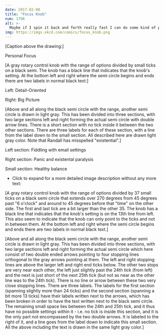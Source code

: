 ```yaml
---
date: 2017-02-08
title: "Focus Knob"
num: 1796
alt: >-
  Maybe if I spin it back and forth really fast I can do some kind of pulse-width modulation.
img: https://imgs.xkcd.com/comics/focus_knob.png
---
```

[Caption above the drawing:]

Personal Focus

[A gray rotary control knob with the range of options divided by small ticks on a black semi. The knob has a black line that indicates that the knob's setting. At the bottom left and right where the semi circle begins and ends there are two labels in normal black text:]

Left: Detail-Oriented

Right: Big Picture

[Above and all along the black semi circle with the range, another semi circle is drawn in light gray. This has been divided into three sections, with two large sections left and right forming the actual semi circle with double arrow lines. There is a short section with no tick inside it between the two other sections. There are three labels for each of these section, with a line from the label down to the small section. All described here are drawn light gray color. Note that Randall has misspelled "existential".]

Left section: Fiddling with email settings

Right section: Panic and existental paralysis

Small section: Healthy balance

 * Click to expand for a more detailed image description without any more text:




[A gray rotary control knob with the range of options divided by 37 small ticks on a black semi circle that extends over 270 degrees from 45 degrees past "6 o'clock" and around to 45 degrees before that "time" on the other side. The first and last tick are a bit larger than the other 35. The knob has a black line that indicates that the knob's setting is on the 13th line from left. This also seem to indicate that the knob can only point to the ticks and not in between them. At the bottom left and right where the semi circle begins and ends there are two labels in normal black text.]

[Above and all along the black semi circle with the range, another semi circle is drawn in light gray. This has been divided into three sections, with two large sections left and right forming the actual semi circle which here consist of two double ended arrows pointing to four stopping lines orthogonal to the gray arrows pointing at them. The left and right stopping lines are above the larger left and right end ticks below. The other two stops are very near each other, the left just slightly past the 24th tick (from left) and the next is just short of the next 25th tick (but not as near as the other line was to the 24th tick). There is no line or arrow between these two very close stopping lines. There are three labels. The labels for the first section (spanning slightly more than 24 ticks) and the second section (spanning a bit more 13 ticks) have their labels written next to the arrows, which has been broken in order to have the text written next to the black semi circle. The remaining small space lies between the 24th and 25th tick, and it thus have no possible settings within it - i.e. no tick is inside this section, and it is the only part not encompassed by the two double arrows. It is labeled to the right of it, and a line goes from the label down to indicate this small section. All the above including the text is drawn in the same light gray color.]